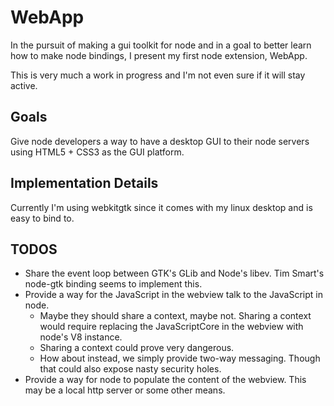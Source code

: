 # WebApp

In the pursuit of making a gui toolkit for node and in a goal to better learn how to make node bindings, I present my first node extension, WebApp.

This is very much a work in progress and I'm not even sure if it will stay active.

## Goals

Give node developers a way to have a desktop GUI to their node servers using HTML5 + CSS3 as the GUI platform.

## Implementation Details

Currently I'm using webkitgtk since it comes with my linux desktop and is easy to bind to.

## TODOS

 - Share the event loop between GTK's GLib and Node's libev.  Tim Smart's node-gtk binding seems to implement this.
 - Provide a way for the JavaScript in the webview talk to the JavaScript in node.
   - Maybe they should share a context, maybe not.  Sharing a context would require replacing the JavaScriptCore in the webview with node's V8 instance.
   - Sharing a context could prove very dangerous.
   - How about instead, we simply provide two-way messaging.  Though that could also expose nasty security holes.
 - Provide a way for node to populate the content of the webview.  This may be a local http server or some other means.


